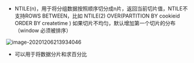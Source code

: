 - NTILE(n)，用于将分组数据按照顺序切分成n片，返回当前切片值，NTILE不支持ROWS BETWEEN，比如 NTILE(2) OVER(PARTITION BY cookieid ORDER BY createtime )
如果切片不均匀，默认增加第一个切片的分布（window 必须被排序）

![image-20201206213934046](https://kingcall.oss-cn-hangzhou.aliyuncs.com/blog/img/2020/12/06/21:39:34-image-20201206213934046.png)

- 可以用于将数据分片和求百分比

